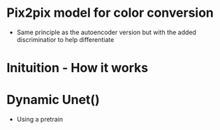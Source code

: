 # Pix2pix model for color conversion
- Same principle as the autoencoder version but with the added discriminatior to help differentiate

# Inituition - How it works

# Dynamic Unet()
- Using a pretrain